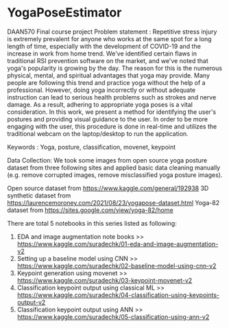 # YogaPoseEstimator
DAAN570 Final course project
Problem statement : Repetitive stress injury is extremely prevalent for anyone who works at the same spot for a long length of time, especially with the development of COVID-19 and the increase in work from home trend. We've identified certain flaws in traditional RSI prevention software on the market, and we've noted that yoga's popularity is growing by the day. The reason for this is the numerous physical, mental, and spiritual advantages that yoga may provide. Many people are following this trend and practice yoga without the help of a professional. However, doing yoga incorrectly or without adequate instruction can lead to serious health problems such as strokes and nerve damage. As a result, adhering to appropriate yoga poses is a vital consideration. In this work, we present a method for identifying the user's postures and providing visual guidance to the user. In order to be more engaging with the user, this procedure is done in real-time and utilizes the traditional webcam on the laptop/desktop to run the application.

Keywords : Yoga, posture, classification, movenet, keypoint

Data Collection: We took some images from open source yoga posture dataset from three following sites and applied basic data cleaning manually (e.g. remove corrupted images, remove misclassified yoga posture images).

Open source dataset from https://www.kaggle.com/general/192938
3D synthetic dataset from https://laurencemoroney.com/2021/08/23/yogapose-dataset.html
Yoga-82 dataset from https://sites.google.com/view/yoga-82/home

There are total 5 notebooks in this series listed as following:
1. EDA and image augmentation note books >> https://www.kaggle.com/suradechk/01-eda-and-image-augmentation-v2
2. Setting up a baseline model using CNN >> https://www.kaggle.com/suradechk/02-baseline-model-using-cnn-v2
3. Keypoint generation using movenet >> https://www.kaggle.com/suradechk/03-keypoint-movenet-v2
4. Classification keypoint output using classical ML >> https://www.kaggle.com/suradechk/04-classification-using-keypoints-output-v2
5. Classification keypoint output using ANN >> https://www.kaggle.com/suradechk/05-classification-using-ann-v2
